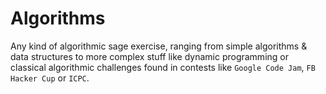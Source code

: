 # Algorithms

Any kind of algorithmic sage exercise, ranging from simple algorithms & data structures to more complex stuff like dynamic programming or classical algorithmic challenges found in contests like `Google Code Jam`, `FB Hacker Cup` or `ICPC`.
